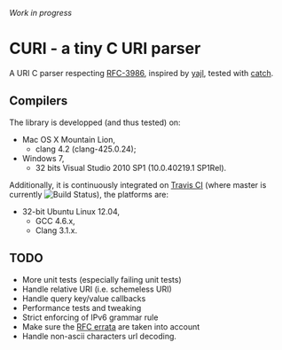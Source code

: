 *Work in progress*

# CURI - a tiny C URI parser #

A URI C parser respecting [RFC-3986](http://tools.ietf.org/html/rfc3986), inspired by [yajl](http://lloyd.github.io/yajl/), tested with [catch](https://github.com/philsquared/Catch).

## Compilers ##

The library is developped (and thus tested) on:
- Mac OS X Mountain Lion,
    - clang 4.2 (clang-425.0.24);
- Windows 7,
    - 32 bits Visual Studio 2010 SP1 (10.0.40219.1 SP1Rel).

Additionally, it is continuously integrated on [Travis CI](https://travis-ci.org/cloderic/curi) (where master is currently ![Build Status](https://travis-ci.org/cloderic/curi.png?branch=master)), the platforms are:
- 32-bit Ubuntu Linux 12.04,
    - GCC 4.6.x,
    - Clang 3.1.x.
    
## TODO ##

- More unit tests (especially failing unit tests)
- Handle relative URI (i.e. schemeless URI)
- Handle query key/value callbacks
- Performance tests and tweaking
- Strict enforcing of IPv6 grammar rule
- Make sure the [RFC errata](http://www.rfc-editor.org/errata_search.php?rfc=3986) are taken into account 
- Handle non-ascii characters url decoding.

